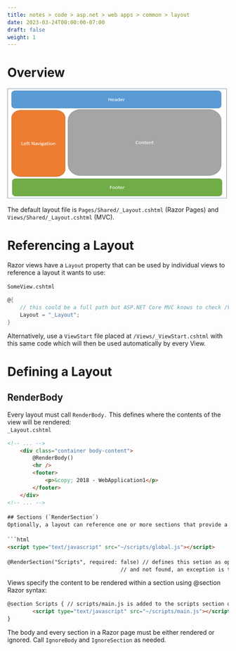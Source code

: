 ```yaml
---
title: notes > code > asp.net > web apps > common > layout
date: 2023-03-24T00:00:00-07:00
draft: false
weight: 1
---
```


# Overview
<img src=layout.png width=500 height=250>  

The default layout file is `Pages/Shared/_Layout.cshtml` (Razor Pages) and `Views/Shared/_Layout.cshtml` (MVC).

# Referencing a Layout
Razor views have a `Layout` property that can be used by individual views to reference a layout it wants to use:

`SomeView.cshtml`
```cs
@{
    // this could be a full path but ASP.NET Core MVC knows to check /Views/Shared for a .cshtml file:
    Layout = "_Layout"; 
}
```

Alternatively, use a `ViewStart` file placed at `/Views/_ViewStart.cshtml` with this same code which will then be used automatically by every View.

# Defining a Layout
## RenderBody
Every layout must call `RenderBody.`  This defines where the contents of the view will be rendered:  
`_Layout.cshtml`
```html
<!-- ... -->
    <div class="container body-content">
        @RenderBody()
        <hr />
        <footer>
            <p>&copy; 2018 - WebApplication1</p>
        </footer>
    </div>
<!-- ... -->

## Sections (`RenderSection`)
Optionally, a layout can reference one or more sections that provide a way to organize where certain page elements should be placed:

```html
<script type="text/javascript" src="~/scripts/global.js"></script>

@RenderSection("Scripts", required: false) // defines this setion as optional; if defined as required
                                    // and not found, an exception is thrown
```

Views specify the content to be rendered within a section using @section Razor syntax:
```html
@section Scripts { // scripts/main.js is added to the scripts section on this view:
        <script type="text/javascript" src="~/scripts/main.js"></script>
}
```

The body and every section in a Razor page must be either rendered or ignored.  Call `IgnoreBody` and `IgnoreSection` as needed.
